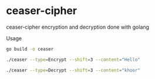 # ceaser-cipher
ceaser-cipher encryption and decryption done with golang

Usage

```bash
go build -o ceaser
```

```bash
./ceaser --type=Encrypt --shift=3 --content="Hello"
```

```bash
./ceaser --type=Decrypt --shift=3 --content="khoor"
```
